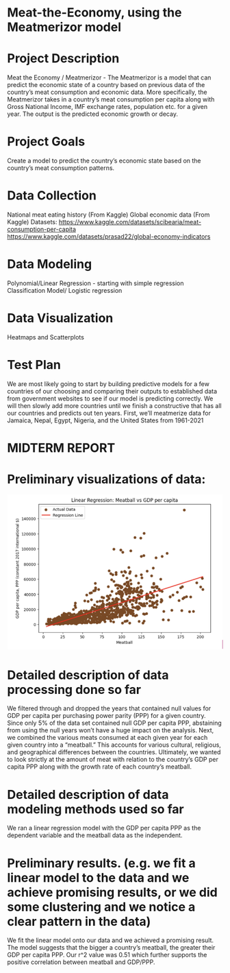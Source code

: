 # Meat-the-Economy, using the Meatmerizor model

# Project Description
Meat the Economy / Meatmerizor -  The Meatmerizor is a model that can predict the economic state of a country based on previous data of the country’s meat consumption and economic data. 
More specifically, the Meatmerizor takes in a country’s meat consumption per capita along with Gross National Income, IMF exchange rates, population etc. for a given year. 
The output is the predicted economic growth or decay. 
# Project Goals
Create a model to predict the country’s economic state based on the country’s meat consumption patterns. 
# Data Collection
National meat eating history (From Kaggle)
Global economic data (From Kaggle)
Datasets: 
https://www.kaggle.com/datasets/scibearia/meat-consumption-per-capita
https://www.kaggle.com/datasets/prasad22/global-economy-indicators
# Data Modeling
Polynomial/Linear Regression - starting with simple regression
Classification Model/ Logistic regression 
# Data Visualization
Heatmaps and Scatterplots
# Test Plan
We are most likely going to start by building predictive models for a few countries of our choosing and comparing their outputs to established data from government websites to see if our model is predicting correctly. 
We will then slowly add more countries until we finish a constructive that has all our countries and predicts out ten years. 
First, we’ll meatmerize data for Jamaica, Nepal, Egypt, Nigeria, and the United States from 1961-2021

# MIDTERM REPORT

# Preliminary visualizations of data:
![Linear Regression Graph](LinearRegressionGraph)

# Detailed description of data processing done so far
We filtered through and dropped the years that contained null values for GDP per capita per purchasing power parity (PPP) for a given country. Since only 5% of the data set contained null GDP per capita PPP, abstaining from
using the null years won’t have a huge impact on the analysis. Next, we combined the various meats consumed at each given year for each given country into a “meatball.” This accounts for various cultural, religious, and 
geographical differences between the countries. Ultimately, we wanted to look strictly at the amount of meat with relation to the country’s GDP per capita PPP along with the growth rate of each country’s meatball.

# Detailed description of data modeling methods used so far
We ran a linear regression model with the GDP per capita PPP as the dependent variable and the meatball data as the independent. 

# Preliminary results. (e.g. we fit a linear model to the data and we achieve promising results, or we did some clustering and we notice a clear pattern in the data)
We fit the linear model onto our data and we achieved a promising result. The model suggests that the bigger a country’s meatball, the greater their GDP per capita PPP.  Our r^2 value was 0.51 which further supports the
positive correlation between meatball and GDP/PPP.


